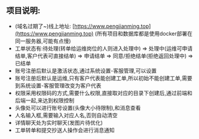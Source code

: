 ## 项目说明:

- (域名过期了~)线上地址: [https://www.pengjianming.top](https://www.pengjianming.top) (所有项目和数据库都是使用docker部署在同一服务器,可能有点慢)
- 工单状态有:待处理(转单给运维岗位的人则进入处理中) => 处理中(运维可申请结单,客户代表可直接结单) => 申请结单 => 同意/拒绝结单(拒绝返回处理中) => 已结单
- 账号注册后默认是激活状态,通过系统设置-客服管理,可以设置
- 账号注册后默认是运维,只有客户代表能创建工单,所以初始不能创建工单,需要到系统设置-客服管理改变为客户代表
- 权限采用权限码的方式,需要什么权限,直接取对应的目录下创建后,通过前端和后端一起,来达到权限控制
- 头像处可以进行账号设置(头像大小待限制),和消息查看
- 人名输入框,需要输入对应人名,否则自动清空
- 详情聊天处为实时聊天(发图片待优化)
- 工单转单和提交抄送人操作会进行消息通知
